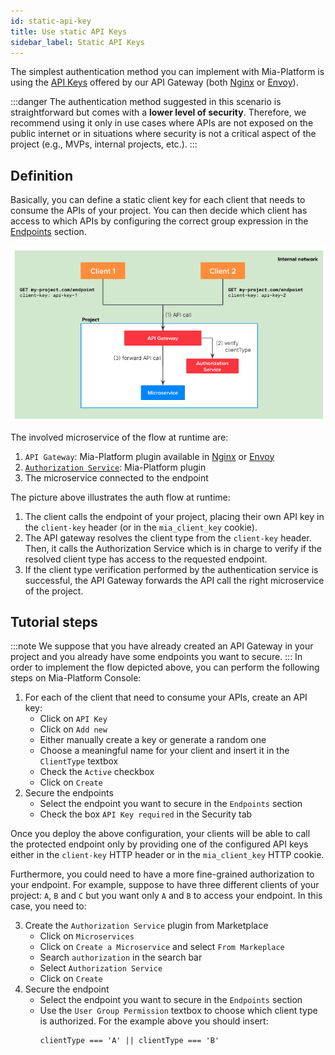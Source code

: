 ```yaml
---
id: static-api-key
title: Use static API Keys
sidebar_label: Static API Keys
---
```


The simplest authentication method you can implement with Mia-Platform is using the [API Keys](/development_suite/api-console/api-design/api_key.md) offered by our API Gateway (both [Nginx](/runtime_suite/api-gateway/10_overview.md) or [Envoy](/runtime_suite/envoy-api-gateway/overview.md)).

:::danger
The authentication method suggested in this scenario is straightforward but comes with a **lower level of security**. Therefore, we recommend using it only in use cases where APIs are not exposed on the public internet or in situations where security is not a critical aspect of the project (e.g., MVPs, internal projects, etc.).
:::

## Definition
 
Basically, you can define a static client key for each client that needs to consume the APIs of your project. You can then decide which client has access to which APIs by configuring the correct group expression in the [Endpoints](/development_suite/api-console/api-design/endpoints.md#manage-the-security-of-your-endpoints) section.

![Scenario1](./img/auth-scenario1.png)

The involved microservice of the flow at runtime are:
1. `API Gateway`: Mia-Platform plugin available in [Nginx](/runtime_suite/api-gateway/10_overview.md) or [Envoy](/runtime_suite/envoy-api-gateway/overview.md)
2. [`Authorization Service`](/runtime_suite/authorization-service/10_overview.md): Mia-Platform plugin
3. The microservice connected to the endpoint 

The picture above illustrates the auth flow at runtime:
1. The client calls the endpoint of your project, placing their own API key in the `client-key` header (or in the `mia_client_key` cookie).
2. The API gateway resolves the client type from the `client-key` header. Then, it calls the Authorization Service which is in charge to verify if the resolved client type has access to the requested endpoint.
3. If the client type verification performed by the authentication service is successful, the API Gateway forwards the API call the right microservice of the project.

## Tutorial steps
:::note
We suppose that you have already created an API Gateway in your project and you already have some endpoints you want to secure.
:::
In order to implement the flow depicted above, you can perform the following steps on Mia-Platform Console:
1. For each of the client that need to consume your APIs, create an API key:
    - Click on `API Key`
    - Click on `Add new`
    - Either manually create a key or generate a random one
    - Choose a meaningful name for your client and insert it in the `ClientType` textbox
    - Check the `Active` checkbox
    - Click on `Create`
2. Secure the endpoints
    - Select the endpoint you want to secure in the `Endpoints` section
    - Check the box `API Key required` in the Security tab

Once you deploy the above configuration, your clients will be able to call the protected endpoint only by providing one of the configured API keys either in the `client-key` HTTP header or in the `mia_client_key` HTTP cookie.  

Furthermore, you could need to have a more fine-grained authorization to your endpoint. For example, suppose to have three different clients of your project: `A`, `B` and `C` but you want only `A` and `B` to access your endpoint.
In this case, you need to:

3. Create the `Authorization Service` plugin from Marketplace
    - Click on `Microservices`
    - Click on `Create a Microservice` and select `From Markeplace`
    - Search `authorization` in the search bar
    - Select `Authorization Service`
    - Click on `Create`
4. Secure the endpoint
    - Select the endpoint you want to secure in the `Endpoints` section
    - Use the `User Group Permission` textbox to choose which client type is authorized. For the example above you should insert:
      ```
      clientType === 'A' || clientType === 'B'
      ```
